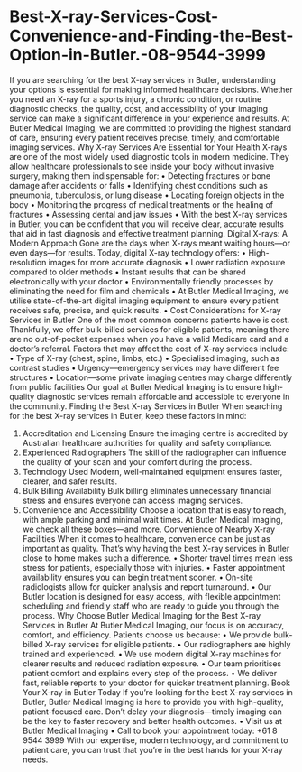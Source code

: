 # Best-X-ray-Services-Cost-Convenience-and-Finding-the-Best-Option-in-Butler.-08-9544-3999
If you are searching for the best X-ray services in Butler, understanding your options is essential for making informed healthcare decisions. Whether you need an X-ray for a sports injury, a chronic condition, or routine diagnostic checks, the quality, cost, and accessibility of your imaging service can make a significant difference in your experience and results. At Butler Medical Imaging, we are committed to providing the highest standard of care, ensuring every patient receives precise, timely, and comfortable imaging services.
Why X-ray Services Are Essential for Your Health
X-rays are one of the most widely used diagnostic tools in modern medicine. They allow healthcare professionals to see inside your body without invasive surgery, making them indispensable for:
•	Detecting fractures or bone damage after accidents or falls
•	Identifying chest conditions such as pneumonia, tuberculosis, or lung disease
•	Locating foreign objects in the body
•	Monitoring the progress of medical treatments or the healing of fractures
•	Assessing dental and jaw issues
•	With the best X-ray services in Butler, you can be confident that you will receive clear, accurate results that aid in fast diagnosis and effective treatment planning.
Digital X-rays: A Modern Approach
Gone are the days when X-rays meant waiting hours—or even days—for results. Today, digital X-ray technology offers:
•	High-resolution images for more accurate diagnosis
•	Lower radiation exposure compared to older methods
•	Instant results that can be shared electronically with your doctor
•	Environmentally friendly processes by eliminating the need for film and chemicals
•	At Butler Medical Imaging, we utilise state-of-the-art digital imaging equipment to ensure every patient receives safe, precise, and quick results.
•	Cost Considerations for X-ray Services in Butler
One of the most common concerns patients have is cost. Thankfully, we offer bulk-billed services for eligible patients, meaning there are no out-of-pocket expenses when you have a valid Medicare card and a doctor’s referral.
Factors that may affect the cost of X-ray services include:
•	Type of X-ray (chest, spine, limbs, etc.)
•	Specialised imaging, such as contrast studies
•	Urgency—emergency services may have different fee structures
•	Location—some private imaging centres may charge differently from public facilities
Our goal at Butler Medical Imaging is to ensure high-quality diagnostic services remain affordable and accessible to everyone in the community.
Finding the Best X-ray Services in Butler
When searching for the best X-ray services in Butler, keep these factors in mind:
1.	Accreditation and Licensing
Ensure the imaging centre is accredited by Australian healthcare authorities for quality and safety compliance.
2.	Experienced Radiographers
The skill of the radiographer can influence the quality of your scan and your comfort during the process.
3.	Technology Used
Modern, well-maintained equipment ensures faster, clearer, and safer results.
4.	Bulk Billing Availability
Bulk billing eliminates unnecessary financial stress and ensures everyone can access imaging services.
5.	Convenience and Accessibility
Choose a location that is easy to reach, with ample parking and minimal wait times.
At Butler Medical Imaging, we check all these boxes—and more.
Convenience of Nearby X-ray Facilities
When it comes to healthcare, convenience can be just as important as quality. That’s why having the best X-ray services in Butler close to home makes such a difference.
•	Shorter travel times mean less stress for patients, especially those with injuries.
•	Faster appointment availability ensures you can begin treatment sooner.
•	On-site radiologists allow for quicker analysis and report turnaround.
•	Our Butler location is designed for easy access, with flexible appointment scheduling and friendly staff who are ready to guide you through the process.
Why Choose Butler Medical Imaging for the Best X-ray Services in Butler
At Butler Medical Imaging, our focus is on accuracy, comfort, and efficiency. Patients choose us because:
•	We provide bulk-billed X-ray services for eligible patients.
•	Our radiographers are highly trained and experienced.
•	We use modern digital X-ray machines for clearer results and reduced radiation exposure.
•	Our team prioritises patient comfort and explains every step of the process.
•	We deliver fast, reliable reports to your doctor for quicker treatment planning.
Book Your X-ray in Butler Today
If you’re looking for the best X-ray services in Butler, Butler Medical Imaging is here to provide you with high-quality, patient-focused care. Don’t delay your diagnosis—timely imaging can be the key to faster recovery and better health outcomes.
•	Visit us at Butler Medical Imaging
•	Call to book your appointment today: +61 8 9544 3999
With our expertise, modern technology, and commitment to patient care, you can trust that you’re in the best hands for your X-ray needs.

